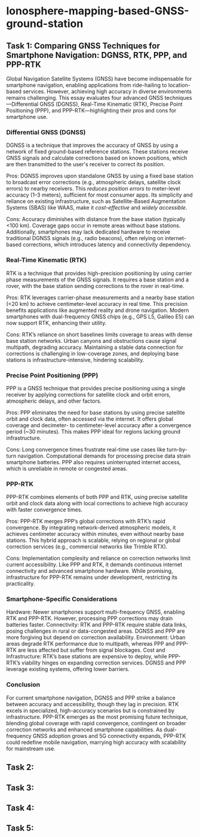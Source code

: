 # lonosphere-mapping-based-GNSS-ground-station
## Task 1: Comparing GNSS Techniques for Smartphone Navigation: DGNSS, RTK, PPP, and PPP-RTK
Global Navigation Satellite Systems (GNSS) have become indispensable for smartphone navigation, enabling applications from ride-hailing to location-based services. However, achieving high accuracy in diverse environments remains challenging. This essay evaluates four advanced GNSS techniques—Differential GNSS (DGNSS), Real-Time Kinematic (RTK), Precise Point Positioning (PPP), and PPP-RTK—highlighting their pros and cons for smartphone use.

### Differential GNSS (DGNSS)

DGNSS is a technique that improves the accuracy of GNSS by using a network of fixed ground-based reference stations. These stations receive GNSS signals and calculate corrections based on known positions, which are then transmitted to the user's receiver to correct its position.

Pros:
DGNSS improves upon standalone GNSS by using a fixed base station to broadcast error corrections (e.g., atmospheric delays, satellite clock errors) to nearby receivers. This _reduces position errors_ to meter-level accuracy (1–3 meters), sufficient for most consumer apps. Its simplicity and reliance on existing infrastructure, such as Satellite-Based Augmentation Systems (SBAS) like WAAS, make it _cost-effective_ and _widely accessible_.

Cons:
Accuracy diminishes with distance from the base station (typically <100 km). Coverage gaps occur in remote areas without base stations. Additionally, smartphones may lack dedicated hardware to receive traditional DGNSS signals (e.g., radio beacons), often relying on internet-based corrections, which introduces latency and connectivity dependency.

### Real-Time Kinematic (RTK)

RTK is a technique that provides high-precision positioning by using carrier phase measurements of the GNSS signals. It requires a base station and a rover, with the base station sending corrections to the rover in real-time.

Pros:
RTK leverages carrier-phase measurements and a nearby base station (<20 km) to achieve centimeter-level accuracy in real time. This precision benefits applications like augmented reality and drone navigation. Modern smartphones with dual-frequency GNSS chips (e.g., GPS L5, Galileo E5) can now support RTK, enhancing their utility.

Cons:
RTK’s reliance on short baselines limits coverage to areas with dense base station networks. Urban canyons and obstructions cause signal multipath, degrading accuracy. Maintaining a stable data connection for corrections is challenging in low-coverage zones, and deploying base stations is infrastructure-intensive, hindering scalability.

### Precise Point Positioning (PPP)

PPP is a GNSS technique that provides precise positioning using a single receiver by applying corrections for satellite clock and orbit errors, atmospheric delays, and other factors.

Pros:
PPP eliminates the need for base stations by using precise satellite orbit and clock data, often accessed via the internet. It offers global coverage and decimeter- to centimeter-level accuracy after a convergence period (~30 minutes). This makes PPP ideal for regions lacking ground infrastructure.

Cons:
Long convergence times frustrate real-time use cases like turn-by-turn navigation. Computational demands for processing precise data strain smartphone batteries. PPP also requires uninterrupted internet access, which is unreliable in remote or congested areas.

### PPP-RTK

PPP-RTK combines elements of both PPP and RTK, using precise satellite orbit and clock data along with local corrections to achieve high accuracy with faster convergence times.

Pros:
PPP-RTK merges PPP’s global corrections with RTK’s rapid convergence. By integrating network-derived atmospheric models, it achieves centimeter accuracy within minutes, even without nearby base stations. This hybrid approach is scalable, relying on regional or global correction services (e.g., commercial networks like Trimble RTX).

Cons:
Implementation complexity and reliance on correction networks limit current accessibility. Like PPP and RTK, it demands continuous internet connectivity and advanced smartphone hardware. While promising, infrastructure for PPP-RTK remains under development, restricting its practicality.

### Smartphone-Specific Considerations
Hardware: Newer smartphones support multi-frequency GNSS, enabling RTK and PPP-RTK. However, processing PPP corrections may drain batteries faster.
Connectivity: RTK and PPP-RTK require stable data links, posing challenges in rural or data-congested areas. DGNSS and PPP are more forgiving but depend on correction availability.
Environment: Urban areas degrade RTK performance due to multipath, whereas PPP and PPP-RTK are less affected but suffer from signal blockages.
Cost and Infrastructure: RTK’s base stations are expensive to deploy, while PPP-RTK’s viability hinges on expanding correction services. DGNSS and PPP leverage existing systems, offering lower barriers.
### Conclusion
For current smartphone navigation, DGNSS and PPP strike a balance between accuracy and accessibility, though they lag in precision. RTK excels in specialized, high-accuracy scenarios but is constrained by infrastructure. PPP-RTK emerges as the most promising future technique, blending global coverage with rapid convergence, contingent on broader correction networks and enhanced smartphone capabilities. As dual-frequency GNSS adoption grows and 5G connectivity expands, PPP-RTK could redefine mobile navigation, marrying high accuracy with scalability for mainstream use.

## Task 2:
## Task 3:
## Task 4:
## Task 5:
